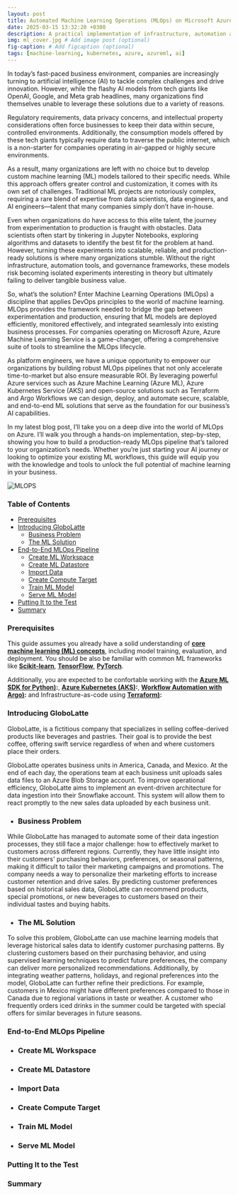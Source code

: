 ```yaml
---
layout: post
title: Automated Machine Learning Operations (MLOps) on Microsoft Azure
date: 2025-03-15 13:32:20 +0300
description: A practical implementation of infrastructure, automation and governance for streamlined machine learning operations on Microsoft Azure.
img: ml_cover.jpg # Add image post (optional)
fig-caption: # Add figcaption (optional)
tags: [machine-learning, kubernetes, azure, azureml, ai]
---
```

In today’s fast-paced business environment, companies are increasingly turning to artificial intelligence (AI) to tackle complex challenges and drive innovation. However, while the flashy AI models from tech giants like OpenAI, Google, and Meta grab headlines, many organizations find themselves unable to leverage these solutions due to a variety of reasons.

Regulatory requirements, data privacy concerns, and intellectual property considerations often force businesses to keep their data within secure, controlled environments. Additionally, the consumption models offered by these tech giants typically require data to traverse the public internet, which is a non-starter for companies operating in air-gapped or highly secure environments.

As a result, many organizations are left with no choice but to develop custom machine learning (ML) models tailored to their specific needs. While this approach offers greater control and customization, it comes with its own set of challenges. Traditional ML projects are notoriously complex, requiring a rare blend of expertise from data scientists, data engineers, and AI engineers—talent that many companies simply don’t have in-house.

Even when organizations do have access to this elite talent, the journey from experimentation to production is fraught with obstacles. Data scientists often start by tinkering in Jupyter Notebooks, exploring algorithms and datasets to identify the best fit for the problem at hand. However, turning these experiments into scalable, reliable, and production-ready solutions is where many organizations stumble. Without the right infrastructure, automation tools, and governance frameworks, these models risk becoming isolated experiments interesting in theory but ultimately failing to deliver tangible business value.

So, what’s the solution? Enter Machine Learning Operations (MLOps) a discipline that applies DevOps principles to the world of machine learning. MLOps provides the framework needed to bridge the gap between experimentation and production, ensuring that ML models are deployed efficiently, monitored effectively, and integrated seamlessly into existing business processes. For companies operating on Microsoft Azure, Azure Machine Learning Service is a game-changer, offering a comprehensive suite of tools to streamline the MLOps lifecycle.

As platform engineers, we have a unique opportunity to empower our organizations by building robust MLOps pipelines that not only accelerate time-to-market but also ensure measurable ROI. By leveraging powerful Azure services such as Azure Machine Learning (Azure ML), Azure Kubernetes Service (AKS) and open-source solutions such as Terraform and Argo Workflows we can design, deploy, and automate secure, scalable, and end-to-end ML solutions that serve as the foundation for our business’s AI capabilities.

In my latest blog post, I’ll take you on a deep dive into the world of MLOps on Azure. I’ll walk you through a hands-on implementation, step-by-step, showing you how to build a production-ready MLOps pipeline that’s tailored to your organization’s needs. Whether you’re just starting your AI journey or looking to optimize your existing ML workflows, this guide will equip you with the knowledge and tools to unlock the full potential of machine learning in your business.

![MLOPS](https://github.com/user-attachments/assets/0b4c12c7-e309-4e5f-8529-e2f84628c2bd)

### Table of Contents
- [Prerequisites](#prerequisites)
- [Introducing GloboLatte ](#introducing-globolatte)
   - [Business Problem ](#problem-identification)
   - [The ML Solution ](#the-machine-learning-solution)
- [End-to-End MLOps Pipeline](#end-to-end-mlops-pipeline)
   - [Create ML Workspace ](#create-ml-workspace)
   - [Create ML Datastore](#create-ml-datastore)
   - [Import Data ](#import-data)
   - [Create Compute Target](#create-compute-target)
   - [Train ML Model](#create-ml-dataset)
   - [Serve ML Model](#create-ml-dataset)
- [Putting It to the Test](#putting-it-to-the-test)
- [Summary ](#summary)

### Prerequisites
This guide assumes you already have a solid understanding of **[core machine learning (ML) concepts](https://mitsloan.mit.edu/ideas-made-to-matter/machine-learning-explained)**, including model training, evaluation, and deployment. You should be also be familiar with common ML frameworks like **[Scikit-learn](https://scikit-learn.org/stable/)**, **[TensorFlow](https://www.tensorflow.org/)**, **[PyTorch](https://pytorch.org/)**. 

Additionally, you are expected to be confortable working with the **[Azure ML SDK for Python)](https://learn.microsoft.com/en-us/python/api/overview/azure/ml/?view=azure-ml-py):**,  **[Azure Kubernetes (AKS)](https://learn.microsoft.com/en-us/azure/aks/what-is-aks):**, **[Workflow Automation with Argo)](https://argoproj.github.io/workflows/):** and Infrastructure-as-code using **[Terraform)](https://www.terraform.io/):**

### Introducing GloboLatte
GloboLatte, is a fictitious company that specializes in selling coffee-derived products like beverages and pastries. Their goal is to provide the best coffee, offering swift service regardless of when and where customers place their orders.

GloboLatte operates business units in America, Canada, and Mexico. At the end of each day, the operations team at each business unit uploads sales data files to an Azure Blob Storage account. To improve operational efficiency, GloboLatte aims to implement an event-driven architecture for data ingestion into their Snowflake account. This system will allow them to react promptly to the new sales data uploaded by each business unit.

- ### Business Problem

While GloboLatte has managed to automate some of their data ingestion processes, they still face a major challenge: how to effectively market to customers across different regions. Currently, they have little insight into their customers' purchasing behaviors, preferences, or seasonal patterns, making it difficult to tailor their marketing campaigns and promotions. The company needs a way to personalize their marketing efforts to increase customer retention and drive sales. By predicting customer preferences based on historical sales data, GloboLatte can recommend products, special promotions, or new beverages to customers based on their individual tastes and buying habits.

- ### The ML Solution

To solve this problem, GloboLatte can use machine learning models that leverage historical sales data to identify customer purchasing patterns. By clustering customers based on their purchasing behavior, and using supervised learning techniques to predict future preferences, the company can deliver more personalized recommendations. Additionally, by integrating weather patterns, holidays, and regional preferences into the model, GloboLatte can further refine their predictions. For example, customers in Mexico might have different preferences compared to those in Canada due to regional variations in taste or weather. A customer who frequently orders iced drinks in the summer could be targeted with special offers for similar beverages in future seasons.

### End-to-End MLOps Pipeline
- ### Create ML Workspace
- ### Create ML Datastore
- ### Import Data
- ### Create Compute Target
- ### Train ML Model
- ### Serve ML Model
### Putting It to the Test
### Summary


